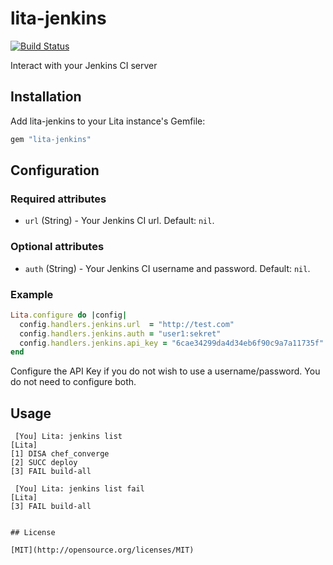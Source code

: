# lita-jenkins

[![Build Status](https://travis-ci.org/daniely/lita-jenkins.png?branch=master)](https://travis-ci.org/daniely/lita-jenkins)

Interact with your Jenkins CI server

## Installation

Add lita-jenkins to your Lita instance's Gemfile:

``` ruby
gem "lita-jenkins"
```

## Configuration

### Required attributes

* `url` (String) - Your Jenkins CI url. Default: `nil`.

### Optional attributes

* `auth` (String) - Your Jenkins CI username and password. Default: `nil`.

### Example

``` ruby
Lita.configure do |config|
  config.handlers.jenkins.url  = "http://test.com"
  config.handlers.jenkins.auth = "user1:sekret"   
  config.handlers.jenkins.api_key = "6cae34299da4d34eb6f90c9a7a11735f"   
end
```

Configure the API Key if you do not wish to use a username/password.  You do not need to configure both.

## Usage

```
 [You] Lita: jenkins list
[Lita]
[1] DISA chef_converge
[2] SUCC deploy
[3] FAIL build-all

 [You] Lita: jenkins list fail
[Lita]
[3] FAIL build-all
```
```

## License

[MIT](http://opensource.org/licenses/MIT)
